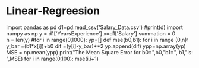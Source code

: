 # Linear-Regreesion
import pandas as pd 
d1=pd.read_csv('Salary_Data.csv')
#print(d)
import numpy as np
y = d1['YearsExperience']
x=d1['Salary']
summation = 0  
n = len(y)
#for i in range(0,1000):
yp=[]
def mse(b0,b1):
  for i in range (0,n):
    y_bar =(b1*x[i])+b0
    dif =(y[i]-y_bar)**2 
    yp.append(dif)
  ypp=np.array(yp)
  MSE = np.mean(ypp)
  print("The Mean Square Error for b0=",b0,"b1=", b1,"is: ",MSE)
for i in range(0,100):
      mse(i,i+1)
